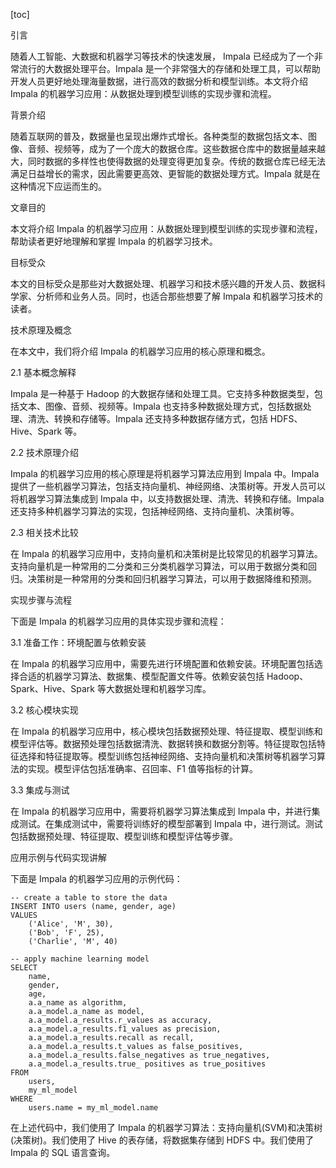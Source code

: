 
[toc]                    
                
                
引言

随着人工智能、大数据和机器学习等技术的快速发展， Impala 已经成为了一个非常流行的大数据处理平台。Impala 是一个非常强大的存储和处理工具，可以帮助开发人员更好地处理海量数据，进行高效的数据分析和模型训练。本文将介绍 Impala 的机器学习应用：从数据处理到模型训练的实现步骤和流程。

背景介绍

随着互联网的普及，数据量也呈现出爆炸式增长。各种类型的数据包括文本、图像、音频、视频等，成为了一个庞大的数据仓库。这些数据仓库中的数据量越来越大，同时数据的多样性也使得数据的处理变得更加复杂。传统的数据仓库已经无法满足日益增长的需求，因此需要更高效、更智能的数据处理方式。Impala 就是在这种情况下应运而生的。

文章目的

本文将介绍 Impala 的机器学习应用：从数据处理到模型训练的实现步骤和流程，帮助读者更好地理解和掌握 Impala 的机器学习技术。

目标受众

本文的目标受众是那些对大数据处理、机器学习和技术感兴趣的开发人员、数据科学家、分析师和业务人员。同时，也适合那些想要了解 Impala 和机器学习技术的读者。

技术原理及概念

在本文中，我们将介绍 Impala 的机器学习应用的核心原理和概念。

2.1 基本概念解释

Impala 是一种基于 Hadoop 的大数据存储和处理工具。它支持多种数据类型，包括文本、图像、音频、视频等。Impala 也支持多种数据处理方式，包括数据处理、清洗、转换和存储等。Impala 还支持多种数据存储方式，包括 HDFS、Hive、Spark 等。

2.2 技术原理介绍

Impala 的机器学习应用的核心原理是将机器学习算法应用到 Impala 中。Impala 提供了一些机器学习算法，包括支持向量机、神经网络、决策树等。开发人员可以将机器学习算法集成到 Impala 中，以支持数据处理、清洗、转换和存储。Impala 还支持多种机器学习算法的实现，包括神经网络、支持向量机、决策树等。

2.3 相关技术比较

在 Impala 的机器学习应用中，支持向量机和决策树是比较常见的机器学习算法。支持向量机是一种常用的二分类和三分类机器学习算法，可以用于数据分类和回归。决策树是一种常用的分类和回归机器学习算法，可以用于数据降维和预测。

实现步骤与流程

下面是 Impala 的机器学习应用的具体实现步骤和流程：

3.1 准备工作：环境配置与依赖安装

在 Impala 的机器学习应用中，需要先进行环境配置和依赖安装。环境配置包括选择合适的机器学习算法、数据集、模型配置文件等。依赖安装包括 Hadoop、Spark、Hive、Spark 等大数据处理和机器学习库。

3.2 核心模块实现

在 Impala 的机器学习应用中，核心模块包括数据预处理、特征提取、模型训练和模型评估等。数据预处理包括数据清洗、数据转换和数据分割等。特征提取包括特征选择和特征提取等。模型训练包括神经网络、支持向量机和决策树等机器学习算法的实现。模型评估包括准确率、召回率、F1 值等指标的计算。

3.3 集成与测试

在 Impala 的机器学习应用中，需要将机器学习算法集成到 Impala 中，并进行集成测试。在集成测试中，需要将训练好的模型部署到 Impala 中，进行测试。测试包括数据预处理、特征提取、模型训练和模型评估等步骤。

应用示例与代码实现讲解

下面是 Impala 的机器学习应用的示例代码：

```
-- create a table to store the data
INSERT INTO users (name, gender, age)
VALUES 
    ('Alice', 'M', 30),
    ('Bob', 'F', 25),
    ('Charlie', 'M', 40)

-- apply machine learning model
SELECT
    name,
    gender,
    age,
    a.a_name as algorithm,
    a.a_model.a_name as model,
    a.a_model.a_results.r_values as accuracy,
    a.a_model.a_results.f1_values as precision,
    a.a_model.a_results.recall as recall,
    a.a_model.a_results.t_values as false_positives,
    a.a_model.a_results.false_negatives as true_negatives,
    a.a_model.a_results.true_ positives as true_positives
FROM
    users,
    my_ml_model
WHERE
    users.name = my_ml_model.name
```

在上述代码中，我们使用了 Impala 的机器学习算法：支持向量机(SVM)和决策树(决策树)。我们使用了 Hive 的表存储，将数据集存储到 HDFS 中。我们使用了 Impala 的 SQL 语言查询。

